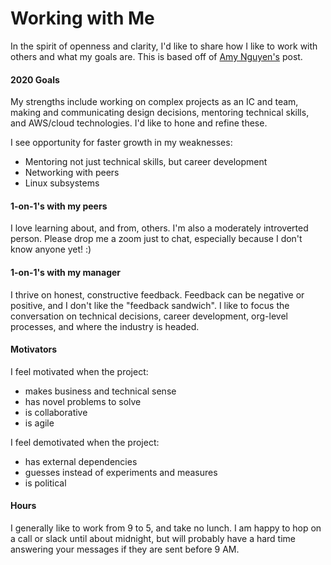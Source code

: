 # Working with Me

In the spirit of openness and clarity, I'd like to share how I like to work with others and what my goals are.
This is based off of [Amy Nguyen's](https://amy.dev/?p=979) post.

#### 2020 Goals

My strengths include working on complex projects as an IC and team, making and communicating design decisions, mentoring technical skills, and AWS/cloud technologies. I'd like to hone and refine these.

I see opportunity for faster growth in my weaknesses:
- Mentoring not just technical skills, but career development
- Networking with peers
- Linux subsystems

#### 1-on-1's with my peers

I love learning about, and from, others. I'm also a moderately introverted person. Please drop me a zoom just to chat, especially because I don't know anyone yet! :)

#### 1-on-1's with my manager

I thrive on honest, constructive feedback. Feedback can be negative or positive, and I don't like the "feedback sandwich". I like to focus the conversation on technical decisions, career development, org-level processes, and where the industry is headed.

#### Motivators

I feel motivated when the project:
- makes business and technical sense
- has novel problems to solve
- is collaborative
- is agile

I feel demotivated when the project:
- has external dependencies
- guesses instead of experiments and measures 
- is political

#### Hours

I generally like to work from 9 to 5, and take no lunch.
I am happy to hop on a call or slack until about midnight, but will probably have a hard time answering your messages if they are sent before 9 AM.
